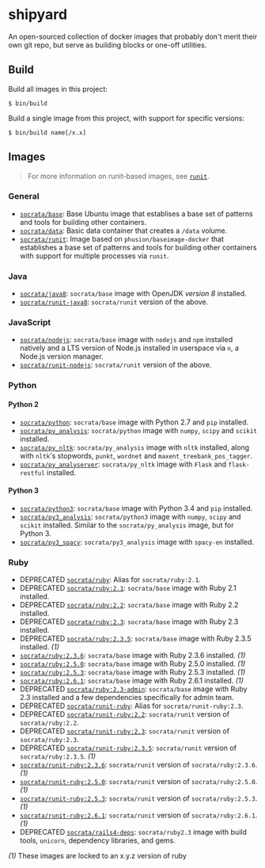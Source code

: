 # shipyard

An open-sourced collection of docker images that probably don't merit their own git repo, but serve as building blocks or one-off utilities.

## Build

Build all images in this project:

    $ bin/build

Build a single image from this project, with support for specific versions:

    $ bin/build name[/x.x]

## Images

> For more information on runit-based images, see [`runit`](runit).

### General
- [`socrata/base`](base): Base Ubuntu image that establises a base set of patterns and tools for building other containers.
- [`socrata/data`](data): Basic data container that creates a `/data` volume.
- [`socrata/runit`](runit): Image based on `phusion/baseimage-docker` that establishes a base set of patterns and tools for building other containers with support for multiple processes via `runit`.

### Java
- [`socrata/java8`](java8): `socrata/base` image with  OpenJDK *version 8* installed.
- [`socrata/runit-java8`](runit-java8): `socrata/runit` version of the above.

### JavaScript
- [`socrata/nodejs`](nodejs): `socrata/base` image with `nodejs` and `npm` installed natively and a LTS version of Node.js installed in userspace via `n`, a Node.js version manager.
- [`socrata/runit-nodejs`](runit-nodejs): `socrata/runit` version of the above.

### Python

#### Python 2
- [`socrata/python`](python): `socrata/base` image with Python 2.7 and `pip` installed.
- [`socrata/py_analysis`](py_analysis): `socrata/python` image with `numpy`, `scipy` and `scikit` installed.
- [`socrata/py_nltk`](py_nltk): `socrata/py_analysis` image with `nltk` installed, along with `nltk`'s stopwords, `punkt`, `wordnet` and `maxent_treebank_pos_tagger`.
- [`socrata/py_analyserver`](py_analyserver): `socrata/py_nltk` image with `Flask` and `flask-restful` installed.

#### Python 3
- [`socrata/python3`](python3): `socrata/base` image with Python 3.4 and `pip` installed.
- [`socrata/py3_analysis`](py3_analysis): `socrata/python3` image with `numpy`, `scipy` and `scikit` installed. Similar to the `socrata/py_analysis` image, but for Python 3.
- [`socrata/py3_spacy`](py3_spacy): `socrata/py3_analysis` image with `spacy-en` installed.

### Ruby
- DEPRECATED [`socrata/ruby`](ruby): Alias for `socrata/ruby:2.1`.
- DEPRECATED [`socrata/ruby:2.1`](ruby/2.1): `socrata/base` image with Ruby 2.1 installed.
- DEPRECATED [`socrata/ruby:2.2`](ruby/2.2): `socrata/base` image with Ruby 2.2 installed.
- DEPRECATED [`socrata/ruby:2.3`](ruby/2.3): `socrata/base` image with Ruby 2.3 installed.
- DEPRECATED [`socrata/ruby:2.3.5`](ruby/2.3.5): `socrata/base` image with Ruby 2.3.5 installed. _(1)_
- [`socrata/ruby:2.3.6`](ruby/2.3.6): `socrata/base` image with Ruby 2.3.6 installed. _(1)_
- [`socrata/ruby:2.5.0`](ruby/2.5.0): `socrata/base` image with Ruby 2.5.0 installed. _(1)_
- [`socrata/ruby:2.5.3`](ruby/2.5.3): `socrata/base` image with Ruby 2.5.3 installed. _(1)_
- [`socrata/ruby:2.6.1`](ruby/2.6.1): `socrata/base` image with Ruby 2.6.1 installed. _(1)_
- DEPRECATED [`socrata/ruby:2.3-admin`](ruby/2.3-admin): `socrata/base` image with Ruby 2.3 installed and a few dependencies specifically for admin team.
- DEPRECATED [`socrata/runit-ruby`](runit-ruby): Alias for `socrata/runit-ruby:2.3`.
- DEPRECATED [`socrata/runit-ruby:2.2`](runit-ruby/2.2): `socrata/runit` version of `socrata/ruby:2.2`.
- DEPRECATED [`socrata/runit-ruby:2.3`](runit-ruby/2.3): `socrata/runit` version of `socrata/ruby:2.3`.
- DEPRECATED [`socrata/runit-ruby:2.3.5`](runit-ruby/2.3.5): `socrata/runit` version of `socrata/ruby:2.3.5`. _(1)_
- [`socrata/runit-ruby:2.3.6`](runit-ruby/2.3.6): `socrata/runit` version of `socrata/ruby:2.3.6`. _(1)_
- [`socrata/runit-ruby:2.5.0`](runit-ruby/2.5.0): `socrata/runit` version of `socrata/ruby:2.5.0`. _(1)_
- [`socrata/runit-ruby:2.5.3`](runit-ruby/2.5.3): `socrata/runit` version of `socrata/ruby:2.5.3`. _(1)_
- [`socrata/runit-ruby:2.6.1`](runit-ruby/2.6.1): `socrata/runit` version of `socrata/ruby:2.6.1`. _(1)_
- DEPRECATED [`socrata/rails4-deps`](rails4-deps): `socrata/ruby2.3` image with build tools, `unicorn`, dependency libraries, and gems.

_(1)_ These images are locked to an x.y.z version of ruby
